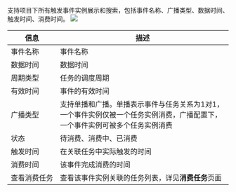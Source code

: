 支持项目下所有触发事件实例展示和搜索，包括事件名称、广播类型、数据时间、触发时间、消费时间。
![](https://qcloudimg.tencent-cloud.cn/raw/7d63f107c38b7abd9d76cdad06fcadf6.png)

| 信息 | 描述 | 
|---------|---------|
| 事件名称	| 事件名称| 
| 数据时间	| 数据时间| 
| 周期类型	| 任务的调度周期| 
| 有效时间	| 事件的有效时间| 
| 广播类型	| 支持单播和广播。单播表示事件与任务关系为1对1，一个事件实例仅被一个任务实例消费，广播配置下，一个事件实例可被多个任务实例消费| 
| 状态	| 待消费、消费中、已消费| 
| 触发时间	| 在关联任务中实际触发的时间| 
| 消费时间	| 该事件完成消费的时间| 
| <nobr>查看消费任务	| 查看该事件实例关联的任务列表，详见**消费任务**页面| 
